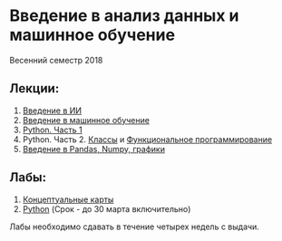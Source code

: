 ﻿# Введение в анализ данных и машинное обучение
Весенний семестр 2018

## Лекции:

1. [Введение в ИИ](https://docs.google.com/presentation/d/1dx2stnxUa6GYqQQBuTxisBp8mACYdfOgVBIXdjWADjE/edit?usp=sharing)
2. [Введение в машинное обучение](https://docs.google.com/presentation/d/18WmlK6gljKAznByxDwTiH0bMe6LFVIHrugWWBHcxGGU/edit?usp=sharing)
3. [Python. Часть 1](https://docs.google.com/presentation/d/1yNVQOSOvJTO1HvdXJponkBBWtkyMwrJqQxPrBBVI4_g)
4. Python. Часть 2. [Классы](https://docs.google.com/presentation/d/1fqQv35Gz4RElPvoR-1G79vkBg7l1aHayMBH45Z-IVtU) и [Функциональное программирование](https://docs.google.com/presentation/d/1JkI3b0-XVK7E_YbagLgUYko8VoVr_Gqmp3VOfLzaaJE)
5. [Введение в Pandas, Numpy, графики](https://github.com/iu5team/iu5-da-2018/tree/master/pandas)

## Лабы:
1. [Концептуальные карты](https://docs.google.com/document/d/1S038sJQU8nx6iOFU4il2dd9EOsMxpmK8rMhRLy0NksA/edit?usp=sharing) 
2. [Python](https://github.com/iu5team/iu5-da-2018/blob/master/lab2.md) (Срок - до 30 марта включительно)

Лабы необходимо сдавать в течение четырех недель с выдачи.
